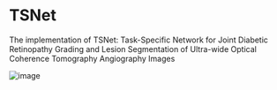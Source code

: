 # TSNet
The implementation of TSNet: Task-Specific Network for Joint Diabetic Retinopathy Grading and Lesion Segmentation of Ultra-wide Optical Coherence Tomography Angiography Images

![image](https://github.com/tangjixue/TSNet/assets/48507214/e8948902-7224-4ce3-8df9-badbeec0d2b0)

